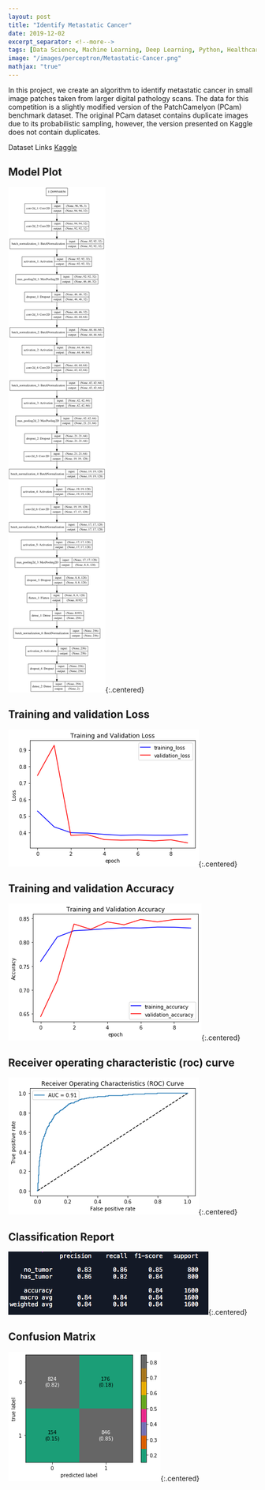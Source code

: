 ```yaml
---
layout: post
title: "Identify Metastatic Cancer"
date: 2019-12-02
excerpt_separator: <!--more-->
tags: [Data Science, Machine Learning, Deep Learning, Python, Healthcare]
image: "/images/perceptron/Metastatic-Cancer.png"
mathjax: "true"
---
```


In this project, we create an algorithm to identify metastatic cancer in small image patches taken from larger digital pathology scans. The data for this competition is a slightly modified version of the PatchCamelyon (PCam) benchmark dataset. The original PCam dataset contains duplicate images due to its probabilistic sampling, however, the version presented on Kaggle does not contain duplicates.
<!--more-->


Dataset Links [Kaggle](https://www.kaggle.com/c/histopathologic-cancer-detection/data)


## Model Plot
![png](/images/MetastaticCancer/model_plot.png){:.centered}

## Training and validation Loss
![png](/images/MetastaticCancer/training1.png){:.centered}

## Training and validation Accuracy
![png](/images/MetastaticCancer/validation1.png){:.centered}

## Receiver operating characteristic (roc) curve
![png](/images/MetastaticCancer/roc1.png){:.centered}

## Classification Report
![png](/images/MetastaticCancer/ClassificationReport.png){:.centered}

## Confusion Matrix
![png](/images/MetastaticCancer/cmatrix1.png){:.centered}
